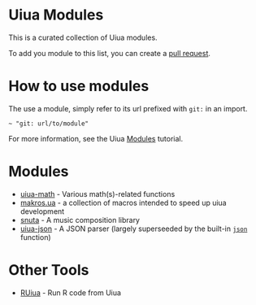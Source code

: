 # Uiua Modules

This is a curated collection of Uiua modules.

To add you module to this list, you can create a [pull request](https://github.com/uiua/uiua-modules/pulls).

# How to use modules

The use a module, simply refer to its url prefixed with `git:` in an import.

```uiua
~ "git: url/to/module"
```

For more information, see the Uiua [Modules](https://uiua.org/tutorial/modules) tutorial.

# Modules

- [uiua-math](https://github.com/Omnikar/uiua-math) - Various math(s)-related functions
- [makros.ua](https://github.com/Marcos-cat/makros.ua) - a collection of macros intended to speed up uiua development
- [snuta](https://github.com/remimimimimi/snuta) - A music composition library
- [uiua-json](https://github.com/ekgame/uiua-json) - A JSON parser (largely superseeded by the built-in [`json`](https://uiua.org/docs/json) function)

# Other Tools

- [RUiua](https://github.com/DJAntonBruckner/RUiua) - Run R code from Uiua
